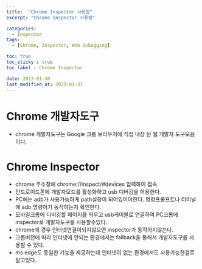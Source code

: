 ```yaml
---
title:  "Chrome Inspector 사용법"
excerpt: "Chrome Inspector 사용법"

categories:
  - Inspector
tags:
  - [Chrome, Inspector, Web Debugging]

toc: true
toc_sticky : true
toc_label : Chrome Inspector

date: 2023-01-30
last_modified_at: 2023-01-31
---
```


# Chrome 개발자도구
- chrome 개발자도구는 Google 크롬 브라우저에 직접 내장 된 웹 개발자 도구모음이다.

# Chrome Inspector
- chrome 주소창에 chrome://inspect/#devices 입력하여 접속
- 안드로이드폰에 개발자모드를 활성화하고 usb 디버깅을 허용한다.
- PC에는 adb가 사용가능하게 path설정이 되어있어야한다. 명령프롬프트나 터미널에 adb 명령어가 동작하는지 확인한다.
- 모바일크롬에 디버깅할 페이지를 띄우고 usb케이블로 연결하여 PC크롬에 inspector로 개발자도구를 사용할수있다.
- chrome에 경우 인터넷연결이되지않으면 inspector가 동작하지않는다.
- 크롬버전에 따라 인터넷에 안되는 환경에서는 fallback을 통해서 개발자도구를 사용할 수 있다.
- ms edge도 동일한 기능을 제공하는데 인터넷이 없는 환경에서도 사용가능한걸로 알고있다.
